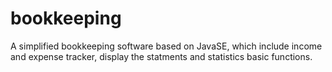 # bookkeeping
A  simplified bookkeeping software based on JavaSE, which include income and expense tracker, display the statments and statistics basic functions. 
